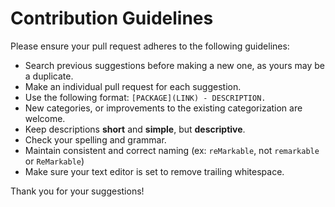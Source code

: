 # Contribution Guidelines

Please ensure your pull request adheres to the following guidelines:

- Search previous suggestions before making a new one, as yours may be a duplicate.
- Make an individual pull request for each suggestion.
- Use the following format: `[PACKAGE](LINK) - DESCRIPTION.`
- New categories, or improvements to the existing categorization are welcome.
- Keep descriptions **short** and **simple**, but **descriptive**.
- Check your spelling and grammar.
- Maintain consistent and correct naming (ex: `reMarkable`, not `remarkable` or `ReMarkable`)
- Make sure your text editor is set to remove trailing whitespace.

Thank you for your suggestions!
